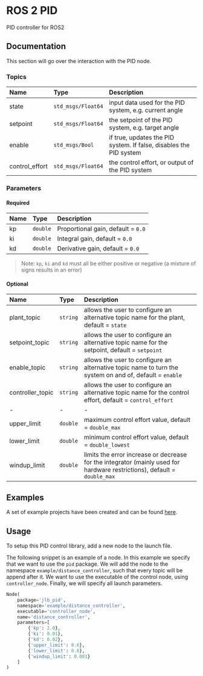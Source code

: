 # ROS 2 PID

PID controller for ROS2

## Documentation
This section will go over the interaction with the PID node.

### Topics

| Name           | Type               | Description                                                        |
| :------------- | :----------------- | :----------------------------------------------------------------- |
| state          | `std_msgs/Float64` | input data used for the PID system, e.g. current angle             |
| setpoint       | `std_msgs/Float64` | the setpoint of the PID system, e.g. target angle                  |
| enable         | `std_msgs/Bool`    | if true, updates the PID system. If false, disables the PID system |
| control_effort | `std_msgs/Float64` | the control effort, or output of the PID system                    |


### Parameters
#### Required

| Name | Type     | Description                        |
| :--- | :------- | :--------------------------------- |
| kp   | `double` | Proportional gain, default = `0.0` |
| ki   | `double` | Integral gain, default = `0.0`     |
| kd   | `double` | Derivative gain, default = `0.0`   |

> Note: `kp`, `ki` and `kd` must all be either positive or negative (a mixture of signs results in an error)

#### Optional

| Name             | Type     | Description                                                                                                              |
| :--------------- | :------- | :----------------------------------------------------------------------------------------------------------------------- |
| plant_topic      | `string` | allows the user to configure an alternative topic name for the plant, default = `state`                                  |
| setpoint_topic   | `string` | allows the user to configure an alternative topic name for the setpoint, default = `setpoint`                            |
| enable_topic     | `string` | allows the user to configure an alternative topic name to turn the system on and of, default = `enable`                  |
| controller_topic | `string` | allows the user to configure an alternative topic name for the control effort, default = `control_effort`                |
| -                | -        | -                                                                                                                        |
| upper_limit      | `double` | maximum control effort value, default = `double_max`                                                                     |
| lower_limit      | `double` | minimum control effort value, default = `double_lowest`                                                                  |
| windup_limit     | `double` | limits the error increase or decrease for the integrator (mainly used for hardware restrictions), default = `double_max` |

## Examples
A set of example projects have been created and can be found [here][example_repo].

## Usage
To setup this PID control library, 
add a new node to the launch file.

The following snippet is an example of a node.
In this example we specify that we want to use the `pid` package.
We will add the node to the namespace `example/distance_controller`, 
such that every topic will be append after it.
We want to use the executable of the control node, using `controller_node`.
Finally, we will specify all launch parameters.

```py
Node(
    package='jlb_pid',
    namespace='example/distance_controller',
    executable='controller_node',
    name='distance_controller',
    parameters=[
        {'kp': 2.0},
        {'ki': 0.01},
        {'kd': 0.02},
        {'upper_limit': 0.6},
        {'lower_limit': 0.6},
        {'windup_limit': 0.001}
    ]
)

```


[example_repo]: https://gitlab.com/Larsbl00/ros2-pid-examples "ROS 2 PID | Examples"

